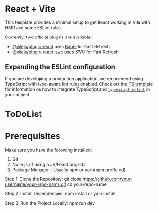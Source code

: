 # React + Vite

This template provides a minimal setup to get React working in Vite with HMR and some ESLint rules.

Currently, two official plugins are available:

- [@vitejs/plugin-react](https://github.com/vitejs/vite-plugin-react/blob/main/packages/plugin-react) uses [Babel](https://babeljs.io/) for Fast Refresh
- [@vitejs/plugin-react-swc](https://github.com/vitejs/vite-plugin-react/blob/main/packages/plugin-react-swc) uses [SWC](https://swc.rs/) for Fast Refresh

## Expanding the ESLint configuration

If you are developing a production application, we recommend using TypeScript with type-aware lint rules enabled. Check out the [TS template](https://github.com/vitejs/vite/tree/main/packages/create-vite/template-react-ts) for information on how to integrate TypeScript and [`typescript-eslint`](https://typescript-eslint.io) in your project.
# ToDoList
# Prerequisites
Make sure you have the following installed:

1. Git
2. Node.js (if using a JS/React project) 
3. Package Manager – Usually npm or yarn(npm preffered)

Step 1: Clone the Repository:
git clone https://github.com/your-username/your-repo-name.git
cd your-repo-name

Step 2: Install Dependencies:
npm install
or
yarn install

Step 3: Run the Project Locally:
npm run dev
